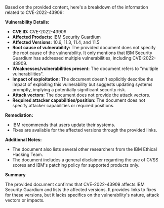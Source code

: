 Based on the provided content, here's a breakdown of the information related to CVE-2022-43909:

**Vulnerability Details:**

*   **CVE ID:** CVE-2022-43909
*   **Affected Products:** IBM Security Guardium
*   **Affected Versions:** 10.6, 11.3, 11.4, and 11.5
*   **Root cause of vulnerability:** The provided document does not specify the root cause of the vulnerability. It only mentions that IBM Security Guardium has addressed multiple vulnerabilities, including CVE-2022-43909.
*   **Weaknesses/vulnerabilities present**: The document refers to "multiple vulnerabilities".
*  **Impact of exploitation:** The document doesn't explicitly describe the impact of exploiting this vulnerability but suggests updating systems promptly, implying a potentially significant security risk.
*   **Attack vectors**: The document does not provide the attack vectors.
*   **Required attacker capabilities/position**: The document does not specify attacker capabilities or required positions.

**Remediation:**

*   IBM recommends that users update their systems.
*   Fixes are available for the affected versions through the provided links.

**Additional Notes:**
*   The document also lists several other researchers from the IBM Ethical Hacking Team.
*  The document includes a general disclaimer regarding the use of CVSS scores and IBM's patching policy for supported products only.

**Summary**

The provided document confirms that CVE-2022-43909 affects IBM Security Guardium and lists the affected versions. It provides links to fixes for these versions, but it lacks specifics on the vulnerability's nature, attack vectors or impacts.